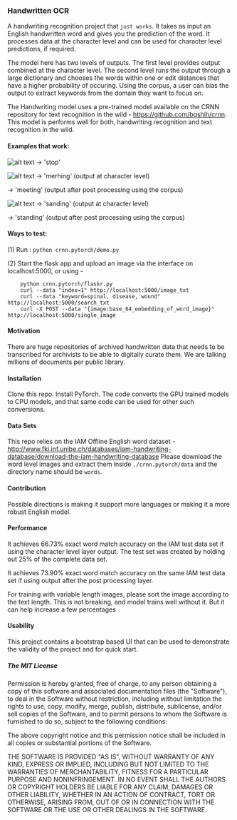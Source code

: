 ### Handwritten OCR

A handwriting recognition project that `just works`.
It takes as input an English handwritten word and gives you the prediction of the word.
It processes data at the character level and can be used for character level predictions, if required.

The model here has two levels of outputs. The first level provides output combined at the character level. The second level runs the output through a large dictionary and chooses the words within one or edit distances that have a higher probability of occuring. Using the corpus, a user can bias the output to extract keywords from the domain they want to focus on.

The Handwriting model uses a pre-trained model available on the CRNN repository for text recognition in the wild - https://github.com/bgshih/crnn.
This model is performs well for both, handwriting recognition and text recognition in the wild.

#### Examples that work:
![alt text](https://github.com/rohun-tripathi/Handwriting_recognition/blob/master/crnn.pytorch/data/top.png?raw=true)
-> 'stop'

![alt text](https://github.com/rohun-tripathi/Handwriting_recognition/blob/master/crnn.pytorch/data/meeting.png?raw=true)
-> 'merhing' (output at character level)

-> 'meeting' (output after post processing using the corpus)


![alt text](https://github.com/rohun-tripathi/Handwriting_recognition/blob/master/crnn.pytorch/practice_demo/Screen%20Shot%202017-12-11%20at%202.24.58%20AM.png?raw=true)
-> 'sanding' (output at character level)

-> 'standing' (output after post processing using the corpus)

#### Ways to test:

(1) Run : `python crnn.pytorch/demo.py`

(2) Start the flask app and upload an image via the interface on localhost:5000, or using -
    
        python crnn.pytorch/flaskr.py
        curl --data "index=1" http://localhost:5000/image_txt
        curl --data "keyword=spinal, disease, wound" http://localhost:5000/search_txt
        curl -X POST --data "{image:base_64_embedding_of_word_image}" http://localhost:5000/single_image

#### Motivation
There are huge repositories of archived handwritten data that needs to be transcribed for archivists to be able to digitally curate them.
We are talking millions of documents per public library. 

#### Installation

Clone this repo. Install PyTorch. The code converts the GPU trained models to CPU models, and that same code can be used for other such conversions.

#### Data Sets

This repo relies on the IAM Offline English word dataset - http://www.fki.inf.unibe.ch/databases/iam-handwriting-database/download-the-iam-handwriting-database
Please download the word level images and extract them inside `./crnn.pytorch/data` and the directory name should be `words`.

#### Contribution
Possible directions is making it support more languages or making it a more robust English model.

#### Performance
It achieves 66.73% exact word match accuracy on the IAM test data set if using the character level layer output.
The test set was created by holding out 25% of the complete data set.

It achieves 73.90% exact word match accuracy on the same IAM test data set if using output after the post processing layer.

For training with variable length images, please sort the image according to the text length. This is not breaking, and model trains well without it. But it can help increase a few percentages

#### Usability
This project contains a bootstrap based UI that can be used to demonstrate the validity of the project and for quick start.

##### The MIT License

Permission is hereby granted, free of charge, to any person obtaining a copy
of this software and associated documentation files (the "Software"), to deal
in the Software without restriction, including without limitation the rights
to use, copy, modify, merge, publish, distribute, sublicense, and/or sell
copies of the Software, and to permit persons to whom the Software is
furnished to do so, subject to the following conditions:

The above copyright notice and this permission notice shall be included in
all copies or substantial portions of the Software.

THE SOFTWARE IS PROVIDED "AS IS", WITHOUT WARRANTY OF ANY KIND, EXPRESS OR
IMPLIED, INCLUDING BUT NOT LIMITED TO THE WARRANTIES OF MERCHANTABILITY,
FITNESS FOR A PARTICULAR PURPOSE AND NONINFRINGEMENT. IN NO EVENT SHALL THE
AUTHORS OR COPYRIGHT HOLDERS BE LIABLE FOR ANY CLAIM, DAMAGES OR OTHER
LIABILITY, WHETHER IN AN ACTION OF CONTRACT, TORT OR OTHERWISE, ARISING FROM,
OUT OF OR IN CONNECTION WITH THE SOFTWARE OR THE USE OR OTHER DEALINGS IN
THE SOFTWARE.
